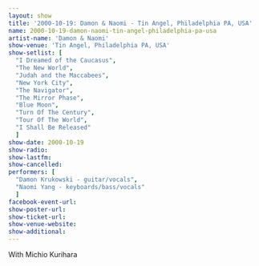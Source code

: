 ```yaml
---
layout: show
title: '2000-10-19: Damon & Naomi - Tin Angel, Philadelphia PA, USA'
name: 2000-10-19-damon-naomi-tin-angel-philadelphia-pa-usa
artist-name: 'Damon & Naomi'
show-venue: 'Tin Angel, Philadelphia PA, USA'
show-setlist: [
  "I Dreamed of the Caucasus",
  "The New World",
  "Judah and the Maccabees",
  "New York City",
  "The Navigator",
  "The Mirror Phase",
  "Blue Moon",
  "Turn Of The Century",
  "Tour Of The World",
  "I Shall Be Released"
  ]
show-date: 2000-10-19
show-radio: 
show-lastfm: 
show-cancelled: 
performers: [
  "Damon Krukowski - guitar/vocals",
  "Naomi Yang - keyboards/bass/vocals"
  ]
facebook-event-url: 
show-poster-url: 
show-ticket-url: 
show-venue-website: 
show-additional: 
---
```


With Michio Kurihara
